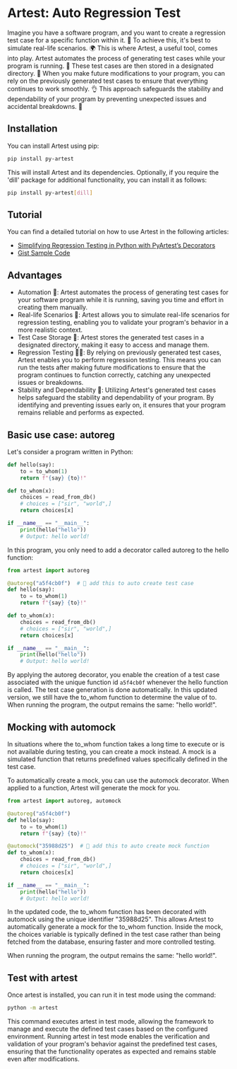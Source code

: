 # Artest: Auto Regression Test


Imagine you have a software program, and you want to create a regression test case for a specific function within it. 
🔬 To achieve this, it's best to simulate real-life scenarios. 
🌍 This is where Artest, a useful tool, comes into play. 
Artest automates the process of generating test cases while your program is running. 
🤖 These test cases are then stored in a designated directory. 
📂 When you make future modifications to your program, 
you can rely on the previously generated test cases to ensure that everything continues to work smoothly. 
👌 This approach safeguards the stability and dependability of 
your program by preventing unexpected issues and accidental breakdowns. 🚀

## Installation

You can install Artest using pip:

```bash
pip install py-artest
```

This will install Artest and its dependencies. 
Optionally, if you require the 'dill' package for additional functionality, 
you can install it as follows:

```bash
pip install py-artest[dill]
```

## Tutorial

You can find a detailed tutorial on how to use Artest in the following articles:

- [Simplifying Regression Testing in Python with PyArtest’s Decorators](https://hychou-svm.medium.com/simplifying-regression-testing-in-python-with-pyartests-decorators-f18b33eacb04)
- [Gist Sample Code](https://gist.github.com/HYChou0515/2fbed4f4aa9f57a9344ffbeb2326b121)


## Advantages 


- Automation 🤖: Artest automates the process of generating test cases for your software program while it is running, saving you time and effort in creating them manually.
- Real-life Scenarios 🌟: Artest allows you to simulate real-life scenarios for regression testing, enabling you to validate your program's behavior in a more realistic context.
- Test Case Storage 📂: Artest stores the generated test cases in a designated directory, making it easy to access and manage them.
- Regression Testing 👨‍💻: By relying on previously generated test cases, Artest enables you to perform regression testing. This means you can run the tests after making future modifications to ensure that the program continues to function correctly, catching any unexpected issues or breakdowns.
- Stability and Dependability 🚀: Utilizing Artest's generated test cases helps safeguard the stability and dependability of your program. By identifying and preventing issues early on, it ensures that your program remains reliable and performs as expected.

## Basic use case: autoreg

Let's consider a program written in Python:


```python
def hello(say):
    to = to_whom(1)
    return f"{say} {to}!"

def to_whom(x):
    choices = read_from_db()
    # choices = ["sir", "world",]
    return choices[x]

if __name__ == "__main__":
    print(hello("hello"))
    # Output: hello world!
```

In this program, you only need to add a decorator called autoreg to the hello function:

```python
from artest import autoreg

@autoreg("a5f4cb0f")  # 🎉 add this to auto create test case
def hello(say):
    to = to_whom(1)
    return f"{say} {to}!"

def to_whom(x):
    choices = read_from_db()
    # choices = ["sir", "world",]
    return choices[x]

if __name__ == "__main__":
    print(hello("hello"))
    # Output: hello world!
```

By applying the autoreg decorator, 
you enable the creation of a test case associated with the 
unique function id `a5f4cb0f`
whenever the hello function is called.
The test case generation is done automatically.
In this updated version, we still have the to_whom function to determine the value of to.
When running the program, the output remains the same: "hello world!".

## Mocking with automock
In situations where the to_whom function takes a long time to execute or is not available during testing, you can create a mock instead. A mock is a simulated function that returns predefined values specifically defined in the test case.

To automatically create a mock, you can use the automock decorator. When applied to a function, Artest will generate the mock for you.

```python
from artest import autoreg, automock

@autoreg("a5f4cb0f")
def hello(say):
    to = to_whom(1)
    return f"{say} {to}!"

@automock("35988d25")  # 🎉 add this to auto create mock function
def to_whom(x):
    choices = read_from_db()
    # choices = ["sir", "world",]
    return choices[x]

if __name__ == "__main__":
    print(hello("hello"))
    # Output: hello world!
```

In the updated code, the to_whom function has been decorated with automock 
using the unique identifier "35988d25". 
This allows Artest to automatically generate a mock for the to_whom function. 
Inside the mock, the choices variable is typically defined in the test case 
rather than being fetched from the database, 
ensuring faster and more controlled testing.

When running the program, the output remains the same: "hello world!".


## Test with artest

Once artest is installed, you can run it in test mode using the command:

```bash
python -m artest
```

This command executes artest in test mode, 
allowing the framework to manage and execute the defined test cases 
based on the configured environment. 
Running artest in test mode enables the verification and 
validation of your program's behavior against the predefined test cases, 
ensuring that the functionality operates as expected 
and remains stable even after modifications.

